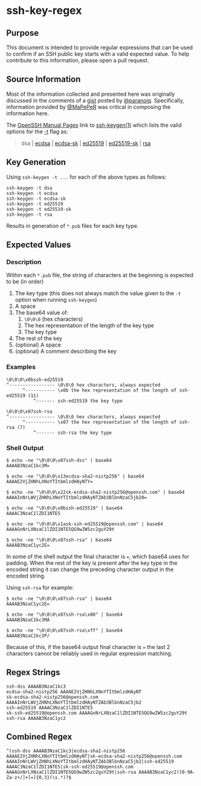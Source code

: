 # ssh-key-regex

## Purpose

This document is intended to provide regular expressions that can be used to confirm if an SSH public key starts with a valid expected value. To help contribute to this information, please open a pull request.

## Source Information

Most of the information collected and presented here was originally discussed in the comments of a [gist](https://gist.github.com/paranoiq/1932126) posted by [@paranoiq](https://gist.github.com/paranoiq). Specifically, information provided by [@MaPePeR](https://gist.github.com/MaPePeR) was critical in composing the information here.

The [OpenSSH Manual Pages](https://www.openssh.com/manual.html) link to [ssh-keygen(1)](https://man.openbsd.org/ssh-keygen) which lists the valid options for the [-t](https://man.openbsd.org/ssh-keygen#t) flag as:
> dsa | [ecdsa](https://man.openbsd.org/ssh-keygen#ecdsa) | [ecdsa-sk](https://man.openbsd.org/ssh-keygen#ecdsa-sk) | [ed25519](https://man.openbsd.org/ssh-keygen#ed25519) | [ed25519-sk](https://man.openbsd.org/ssh-keygen#ed25519-sk) | [rsa](https://man.openbsd.org/ssh-keygen#rsa)

## Key Generation

Using `ssh-keygen -t ...` for each of the above types as follows:

```shell
ssh-keygen -t dsa
ssh-keygen -t ecdsa
ssh-keygen -t ecdsa-sk
ssh-keygen -t ed25519
ssh-keygen -t ed25519-sk
ssh-keygen -t rsa
```

Results in generation of `*.pub` files for each key type.

## Expected Values

### Description

Within each `*.pub` file, the string of characters at the beginning is expected to be (in order)

1. The key type (this does not always match the value given to the `-t` option when running `ssh-keygen`)
1. A space
1. The base64 value of:
   1. `\0\0\0` (hex characters)
   1. The hex representation of the length of the key type
   1. The key type
1. The rest of the key
1. (optional) A space
1. (optional) A comment describing the key

### Examples

```text
\0\0\0\x0bssh-ed25519
^----------------- \0\0\0 hex characters, always expected
      ^----------- \x0b the hex representation of the length of ssh-ed25519 (11)
          ^------- ssh-ed25519 the key type
```

```text
\0\0\0\x07ssh-rsa
^----------------- \0\0\0 hex characters, always expected
      ^----------- \x07 the hex representation of the length of ssh-rsa (7)
          ^------- ssh-rsa the key type
```

### Shell Output

```shell
$ echo -ne "\0\0\0\x07ssh-dss" | base64
AAAAB3NzaC1kc3M=

$ echo -ne "\0\0\0\x13ecdsa-sha2-nistp256" | base64
AAAAE2VjZHNhLXNoYTItbmlzdHAyNTY=

$ echo -ne "\0\0\0\x22sk-ecdsa-sha2-nistp256@openssh.com" | base64
AAAAInNrLWVjZHNhLXNoYTItbmlzdHAyNTZAb3BlbnNzaC5jb20=

$ echo -ne "\0\0\0\x0bssh-ed25519" | base64
AAAAC3NzaC1lZDI1NTE5

$ echo -ne "\0\0\0\x1ask-ssh-ed25519@openssh.com" | base64
AAAAGnNrLXNzaC1lZDI1NTE5QG9wZW5zc2guY29t

$ echo -ne "\0\0\0\x07ssh-rsa" | base64
AAAAB3NzaC1yc2E=
```

In some of the shell output the final character is `=`, which base64 uses for padding. When the rest of the key is present after the key type in the encoded string it can change the preceding character output in the encoded string.

Using `ssh-rsa` for example:

```shell
$ echo -ne "\0\0\0\x07ssh-rsa" | base64
AAAAB3NzaC1yc2E=

$ echo -ne "\0\0\0\x07ssh-rsa\x00" | base64
AAAAB3NzaC1kc3MA

$ echo -ne "\0\0\0\x07ssh-rsa\xff" | base64
AAAAB3NzaC1kc3P/
```

Because of this, if the base64 output final character is `=` the last 2 characters cannot be reliably used in regular expression matching.

## Regex Strings

```regex
ssh-dss AAAAB3NzaC1kc3
ecdsa-sha2-nistp256 AAAAE2VjZHNhLXNoYTItbmlzdHAyNT
sk-ecdsa-sha2-nistp256@openssh.com AAAAInNrLWVjZHNhLXNoYTItbmlzdHAyNTZAb3BlbnNzaC5jb2
ssh-ed25519 AAAAC3NzaC1lZDI1NTE5
sk-ssh-ed25519@openssh.com AAAAGnNrLXNzaC1lZDI1NTE5QG9wZW5zc2guY29t
ssh-rsa AAAAB3NzaC1yc2
```

## Combined Regex

```regex
^(ssh-dss AAAAB3NzaC1kc3|ecdsa-sha2-nistp256 AAAAE2VjZHNhLXNoYTItbmlzdHAyNT|sk-ecdsa-sha2-nistp256@openssh.com AAAAInNrLWVjZHNhLXNoYTItbmlzdHAyNTZAb3BlbnNzaC5jb2|ssh-ed25519 AAAAC3NzaC1lZDI1NTE5|sk-ssh-ed25519@openssh.com AAAAGnNrLXNzaC1lZDI1NTE5QG9wZW5zc2guY29t|ssh-rsa AAAAB3NzaC1yc2)[0-9A-Za-z+/]+[=]{0,3}(\s.*)?$
```
